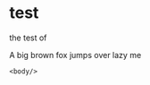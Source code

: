 # test
the test of
<html> 
  <body>
    <p>
    A big brown fox jumps over lazy me 
    <p/>
    
    
    <body/>
  <html/>
